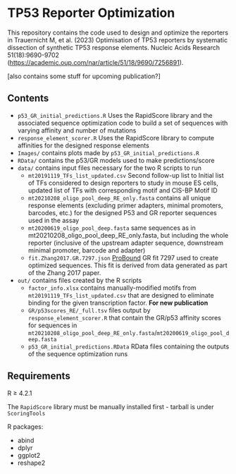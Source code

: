# TP53 Reporter Optimization
This repository contains the code used to design and optimize the reporters in Trauernicht M, et al. (2023) Optimisation of TP53 reporters by systematic dissection of synthetic TP53 response elements. 	Nucleic Acids Research 51(18):9690-9702 (https://academic.oup.com/nar/article/51/18/9690/7256891).

[also contains some stuff for upcoming publication?]

## Contents
* `p53_GR_initial_predictions.R` Uses the RapidScore library and the associated sequence optimization code to build a set of sequences with varying affinity and number of mutations
* `response_element_scorer.R` Uses the RapidScore library to compute affinities for the designed response elements
* `Images/` contains plots made by `p53_GR_initial_predictions.R`
* `RData/` contains the p53/GR models used to make predictions/score
* `data/` contains input files necessary for the two R scripts to run
  * `mt20191119_TFs_list_updated.csv` Second follow-up list to Initial list of TFs considered to design reporters to study in mouse ES cells, updated list of TFs with corresponding motif and CIS-BP Motif ID
  * `mt20210208_oligo_pool_deep_RE_only.fasta` contains all unique response elements (excluding primer adapters, minimal promoters, barcodes, etc.) for the designed P53 and GR reporter sequences used in the assay
  * `mt20200619_oligo_pool_deep.fasta` same sequences as in mt20210208_oligo_pool_deep_RE_only.fasta, but including the whole reporter (inclusive of the upstream adapter sequence, downstream minimal promoter, barcode and adapter)
  * `fit.Zhang2017.GR.7297.json` [ProBound](https://www.nature.com/articles/s41587-022-01307-0) GR fit 7297 used to create optimized sequences. This fit is derived from data generated as part of the Zhang 2017 paper.
* `out/` contains files created by the R scripts
  * `factor_info.xlsx` contains manually-modified motifs from `mt20191119_TFs_list_updated.csv` that are designed to eliminate binding for the given transcription factor. __For new publication__
  * `GR/p53scores_RE/_full.tsv` files output by `response_element_scorer.R` that contain the GR/p53 affinity scores for sequences in `mt20210208_oligo_pool_deep_RE_only.fasta`/`mt20200619_oligo_pool_deep.fasta` 
  * `p53_GR_initial_predictions.RData` RData files containing the outputs of the sequence optimization runs

## Requirements
R $`\geq `$ 4.2.1

The `RapidScore` library must be manually installed first - tarball is under `ScoringTools`

R packages:
- abind
- dplyr
- ggplot2
- reshape2
